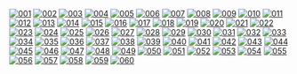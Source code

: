<!-- Size: 1677x885, previews resized to 15% -->
[![001](Resources/patterns/previews/001.png)](https://raw.githubusercontent.com/gorenje/capp_patterns/master/Resources/patterns/001.png)
[![002](Resources/patterns/previews/002.png)](https://raw.githubusercontent.com/gorenje/capp_patterns/master/Resources/patterns/002.png)
[![003](Resources/patterns/previews/003.png)](https://raw.githubusercontent.com/gorenje/capp_patterns/master/Resources/patterns/003.png)
[![004](Resources/patterns/previews/004.png)](https://raw.githubusercontent.com/gorenje/capp_patterns/master/Resources/patterns/004.png)
[![005](Resources/patterns/previews/005.png)](https://raw.githubusercontent.com/gorenje/capp_patterns/master/Resources/patterns/005.png)
[![006](Resources/patterns/previews/006.png)](https://raw.githubusercontent.com/gorenje/capp_patterns/master/Resources/patterns/006.png)
[![007](Resources/patterns/previews/007.png)](https://raw.githubusercontent.com/gorenje/capp_patterns/master/Resources/patterns/007.png)
[![008](Resources/patterns/previews/008.png)](https://raw.githubusercontent.com/gorenje/capp_patterns/master/Resources/patterns/008.png)
[![009](Resources/patterns/previews/009.png)](https://raw.githubusercontent.com/gorenje/capp_patterns/master/Resources/patterns/009.png)
[![010](Resources/patterns/previews/010.png)](https://raw.githubusercontent.com/gorenje/capp_patterns/master/Resources/patterns/010.png)
[![011](Resources/patterns/previews/011.png)](https://raw.githubusercontent.com/gorenje/capp_patterns/master/Resources/patterns/011.png)
[![012](Resources/patterns/previews/012.png)](https://raw.githubusercontent.com/gorenje/capp_patterns/master/Resources/patterns/012.png)
[![013](Resources/patterns/previews/013.png)](https://raw.githubusercontent.com/gorenje/capp_patterns/master/Resources/patterns/013.png)
[![014](Resources/patterns/previews/014.png)](https://raw.githubusercontent.com/gorenje/capp_patterns/master/Resources/patterns/014.png)
[![015](Resources/patterns/previews/015.png)](https://raw.githubusercontent.com/gorenje/capp_patterns/master/Resources/patterns/015.png)
[![016](Resources/patterns/previews/016.png)](https://raw.githubusercontent.com/gorenje/capp_patterns/master/Resources/patterns/016.png)
[![017](Resources/patterns/previews/017.png)](https://raw.githubusercontent.com/gorenje/capp_patterns/master/Resources/patterns/017.png)
[![018](Resources/patterns/previews/018.png)](https://raw.githubusercontent.com/gorenje/capp_patterns/master/Resources/patterns/018.png)
[![019](Resources/patterns/previews/019.png)](https://raw.githubusercontent.com/gorenje/capp_patterns/master/Resources/patterns/019.png)
[![020](Resources/patterns/previews/020.png)](https://raw.githubusercontent.com/gorenje/capp_patterns/master/Resources/patterns/020.png)
[![021](Resources/patterns/previews/021.png)](https://raw.githubusercontent.com/gorenje/capp_patterns/master/Resources/patterns/021.png)
[![022](Resources/patterns/previews/022.png)](https://raw.githubusercontent.com/gorenje/capp_patterns/master/Resources/patterns/022.png)
[![023](Resources/patterns/previews/023.png)](https://raw.githubusercontent.com/gorenje/capp_patterns/master/Resources/patterns/023.png)
[![024](Resources/patterns/previews/024.png)](https://raw.githubusercontent.com/gorenje/capp_patterns/master/Resources/patterns/024.png)
[![025](Resources/patterns/previews/025.png)](https://raw.githubusercontent.com/gorenje/capp_patterns/master/Resources/patterns/025.png)
[![026](Resources/patterns/previews/026.png)](https://raw.githubusercontent.com/gorenje/capp_patterns/master/Resources/patterns/026.png)
[![027](Resources/patterns/previews/027.png)](https://raw.githubusercontent.com/gorenje/capp_patterns/master/Resources/patterns/027.png)
[![028](Resources/patterns/previews/028.png)](https://raw.githubusercontent.com/gorenje/capp_patterns/master/Resources/patterns/028.png)
[![029](Resources/patterns/previews/029.png)](https://raw.githubusercontent.com/gorenje/capp_patterns/master/Resources/patterns/029.png)
[![030](Resources/patterns/previews/030.png)](https://raw.githubusercontent.com/gorenje/capp_patterns/master/Resources/patterns/030.png)
[![031](Resources/patterns/previews/031.png)](https://raw.githubusercontent.com/gorenje/capp_patterns/master/Resources/patterns/031.png)
[![032](Resources/patterns/previews/032.png)](https://raw.githubusercontent.com/gorenje/capp_patterns/master/Resources/patterns/032.png)
[![033](Resources/patterns/previews/033.png)](https://raw.githubusercontent.com/gorenje/capp_patterns/master/Resources/patterns/033.png)
[![034](Resources/patterns/previews/034.png)](https://raw.githubusercontent.com/gorenje/capp_patterns/master/Resources/patterns/034.png)
[![035](Resources/patterns/previews/035.png)](https://raw.githubusercontent.com/gorenje/capp_patterns/master/Resources/patterns/035.png)
[![036](Resources/patterns/previews/036.png)](https://raw.githubusercontent.com/gorenje/capp_patterns/master/Resources/patterns/036.png)
[![037](Resources/patterns/previews/037.png)](https://raw.githubusercontent.com/gorenje/capp_patterns/master/Resources/patterns/037.png)
[![038](Resources/patterns/previews/038.png)](https://raw.githubusercontent.com/gorenje/capp_patterns/master/Resources/patterns/038.png)
[![039](Resources/patterns/previews/039.png)](https://raw.githubusercontent.com/gorenje/capp_patterns/master/Resources/patterns/039.png)
[![040](Resources/patterns/previews/040.png)](https://raw.githubusercontent.com/gorenje/capp_patterns/master/Resources/patterns/040.png)
[![041](Resources/patterns/previews/041.png)](https://raw.githubusercontent.com/gorenje/capp_patterns/master/Resources/patterns/041.png)
[![042](Resources/patterns/previews/042.png)](https://raw.githubusercontent.com/gorenje/capp_patterns/master/Resources/patterns/042.png)
[![043](Resources/patterns/previews/043.png)](https://raw.githubusercontent.com/gorenje/capp_patterns/master/Resources/patterns/043.png)
[![044](Resources/patterns/previews/044.png)](https://raw.githubusercontent.com/gorenje/capp_patterns/master/Resources/patterns/044.png)
[![045](Resources/patterns/previews/045.png)](https://raw.githubusercontent.com/gorenje/capp_patterns/master/Resources/patterns/045.png)
[![046](Resources/patterns/previews/046.png)](https://raw.githubusercontent.com/gorenje/capp_patterns/master/Resources/patterns/046.png)
[![047](Resources/patterns/previews/047.png)](https://raw.githubusercontent.com/gorenje/capp_patterns/master/Resources/patterns/047.png)
[![048](Resources/patterns/previews/048.png)](https://raw.githubusercontent.com/gorenje/capp_patterns/master/Resources/patterns/048.png)
[![049](Resources/patterns/previews/049.png)](https://raw.githubusercontent.com/gorenje/capp_patterns/master/Resources/patterns/049.png)
[![050](Resources/patterns/previews/050.png)](https://raw.githubusercontent.com/gorenje/capp_patterns/master/Resources/patterns/050.png)
[![051](Resources/patterns/previews/051.png)](https://raw.githubusercontent.com/gorenje/capp_patterns/master/Resources/patterns/051.png)
[![052](Resources/patterns/previews/052.png)](https://raw.githubusercontent.com/gorenje/capp_patterns/master/Resources/patterns/052.png)
[![053](Resources/patterns/previews/053.png)](https://raw.githubusercontent.com/gorenje/capp_patterns/master/Resources/patterns/053.png)
[![054](Resources/patterns/previews/054.png)](https://raw.githubusercontent.com/gorenje/capp_patterns/master/Resources/patterns/054.png)
[![055](Resources/patterns/previews/055.png)](https://raw.githubusercontent.com/gorenje/capp_patterns/master/Resources/patterns/055.png)
[![056](Resources/patterns/previews/056.png)](https://raw.githubusercontent.com/gorenje/capp_patterns/master/Resources/patterns/056.png)
[![057](Resources/patterns/previews/057.png)](https://raw.githubusercontent.com/gorenje/capp_patterns/master/Resources/patterns/057.png)
[![058](Resources/patterns/previews/058.png)](https://raw.githubusercontent.com/gorenje/capp_patterns/master/Resources/patterns/058.png)
[![059](Resources/patterns/previews/059.png)](https://raw.githubusercontent.com/gorenje/capp_patterns/master/Resources/patterns/059.png)
[![060](Resources/patterns/previews/060.png)](https://raw.githubusercontent.com/gorenje/capp_patterns/master/Resources/patterns/060.png)

